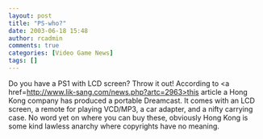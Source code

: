 ```yaml
---
layout: post
title: "PS-who?"
date: 2003-06-18 15:48
author: rcadmin
comments: true
categories: [Video Game News]
tags: []
---
```

Do you have a PS1 with LCD screen? Throw it out! According to <a href=http://www.lik-sang.com/news.php?artc=2963>this article</a> a Hong Kong company has produced a portable Dreamcast. It comes with an LCD screen, a remote for playing VCD/MP3, a car adapter, and a nifty carrying case. No word yet on where you can buy these, obviously Hong Kong is some kind lawless anarchy where copyrights have no meaning.
